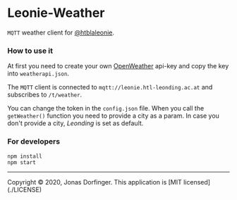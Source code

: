 # Leonie-Weather

``MQTT`` weather client for [@htblaleonie](https://github.com/htblaleonie/).

### How to use it

At first you need to create your own [OpenWeather](https://openweathermap.org/) api-key and copy the key into `weatherapi.json`.

The ``MQTT`` client is connected to ``mqtt://leonie.htl-leonding.ac.at`` and subscribes to ``/t/weather``.

You can change the token in the ``config.json`` file. When you call the ``getWeather()`` function you need to provide a city as a param. In case you don't provide a city, *Leonding* is set as default.

### For developers

```
npm install
npm start
```



<hr>
Copyright © 2020, Jonas Dorfinger. This application is [MIT licensed](./LICENSE)